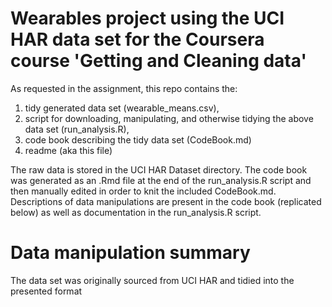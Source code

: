 
# Wearables project using the UCI HAR data set for the Coursera course 'Getting and Cleaning data'

As requested in the assignment, this repo contains the:
1) tidy generated data set (wearable_means.csv),
2) script for downloading, manipulating, and otherwise tidying the above data set (run_analysis.R),
3) code book describing the tidy data set (CodeBook.md)
4) readme (aka this file)

The raw data is stored in the UCI HAR Dataset directory. The code book was generated as an .Rmd file at the end of the run_analysis.R script and then manually edited in order to knit the included CodeBook.md. Descriptions of data manipulations are present in the code book (replicated below) as well as documentation in the run_analysis.R script. 

# Data manipulation summary
The data set was originally sourced from UCI HAR and tidied into the presented format